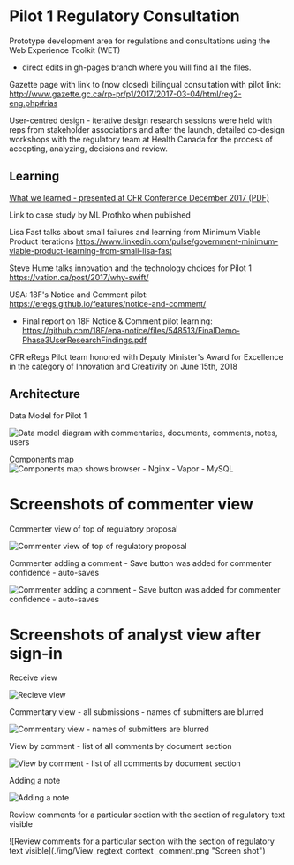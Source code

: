 # Pilot 1  Regulatory Consultation 

Prototype development area for regulations and consultations using the Web Experience Toolkit (WET)
 - direct edits in gh-pages branch where you will find all the files.

Gazette page with link to (now closed) bilingual consultation with pilot link: http://www.gazette.gc.ca/rp-pr/p1/2017/2017-03-04/html/reg2-eng.php#rias

User-centred design - iterative design research sessions were held with reps from stakeholder associations and after the launch, detailed co-design workshops with the regulatory team at Health Canada for the process of accepting, analyzing, decisions and review. 


## Learning

[What we learned - presented at CFR Conference December 2017 (PDF)](Open_Workshop_CFR_12Dec2017.pdf)

Link to case study by ML Prothko when published

Lisa Fast talks about small failures and learning from Minimum Viable Product iterations https://www.linkedin.com/pulse/government-minimum-viable-product-learning-from-small-lisa-fast

Steve Hume talks innovation and the technology choices for Pilot 1 https://vation.ca/post/2017/why-swift/

USA: 18F's Notice and Comment pilot: https://eregs.github.io/features/notice-and-comment/

* Final report on 18F Notice & Comment pilot learning: https://github.com/18F/epa-notice/files/548513/FinalDemo-Phase3UserResearchFindings.pdf

CFR eRegs Pilot team honored with Deputy Minister's Award for Excellence in the category of Innovation and Creativity on June 15th, 2018

## Architecture

Data Model for Pilot 1

![Data model diagram with commentaries, documents, comments, notes, users](./img/DataModel-Pilot1.png "Data Model for pilot online consultation")

Components map 
![Components map shows browser - Nginx - Vapor - MySQL](./img/componentsmap-pilot1.png "Component map of 1st pilot online consultation")

# Screenshots of commenter view

Commenter view of top of regulatory proposal

![Commenter view of top of regulatory proposal](./img/Pilot_comment_box.png "Screen shot of the regulatory proposal with name field at top")

Commenter adding a comment - Save button was added for commenter confidence - auto-saves 

![Commenter adding a comment - Save button was added for commenter confidence - auto-saves ](./img/Save_comment.gif "Screen shot of typing into comment box and clicking save")


# Screenshots of analyst view after sign-in

Receive view

![Recieve view](./img/Receive_total.png "Screen shot with name of consultation and total number of comments")

Commentary view - all submissions - names of submitters are blurred

![Commentary view - names of submitters are blurred](./img/Commentary_view_blurred.png "Screen shot")

View by comment - list of all comments by document section

![View by comment - list of all comments by document section](./img/Comments.png "Screen shot")

Adding a note

![Adding a note](./img/Adding_a_note.png "Screen shot")

Review comments for a particular section with the section of regulatory text visible

![Review comments for a particular section with the section of regulatory text visible](./img/View_regtext_context _comment.png "Screen shot")



